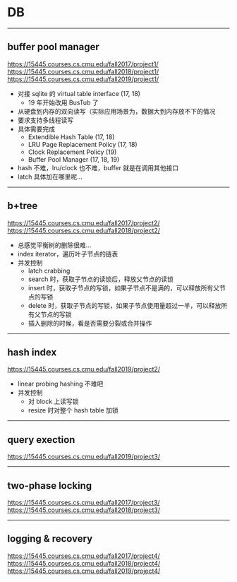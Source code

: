 # DB

---

## buffer pool manager

https://15445.courses.cs.cmu.edu/fall2017/project1/
https://15445.courses.cs.cmu.edu/fall2018/project1/
https://15445.courses.cs.cmu.edu/fall2019/project1/

- 对接 sqlite 的 virtual table interface (17, 18)
    - 19 年开始改用 BusTub 了
- 从硬盘到内存的双向读写（实际应用场景为，数据大到内存放不下的情况
- 要求支持多线程读写
- 具体需要完成
    - Extendible Hash Table (17, 18)
    - LRU Page Replacement Policy (17, 18)
    - Clock Replacement Policy (19)
    - Buffer Pool Manager (17, 18, 19)
- hash 不难，lru/clock 也不难，buffer 就是在调用其他接口
- latch 具体加在哪里呢…

---

## b+tree

https://15445.courses.cs.cmu.edu/fall2017/project2/
https://15445.courses.cs.cmu.edu/fall2018/project2/

- 总感觉平衡树的删除很难…
- index iterator，遍历叶子节点的链表
- 并发控制
    - latch crabbing
    - search 时，获取子节点的读锁后，释放父节点的读锁
    - insert 时，获取子节点的写锁，如果子节点不是满的，可以释放所有父节点的写锁
    - delete 时，获取子节点的写锁，如果子节点使用量超过一半，可以释放所有父节点的写锁
    - 插入删除的时候，看是否需要分裂或合并操作

---

## hash index

https://15445.courses.cs.cmu.edu/fall2019/project2/

- linear probing hashing 不难吧
- 并发控制
    - 对 block 上读写锁
    - resize 时对整个 hash table 加锁

---

## query exection

https://15445.courses.cs.cmu.edu/fall2019/project3/

---

## two-phase locking

https://15445.courses.cs.cmu.edu/fall2017/project3/
https://15445.courses.cs.cmu.edu/fall2018/project3/

---

## logging & recovery

https://15445.courses.cs.cmu.edu/fall2017/project4/
https://15445.courses.cs.cmu.edu/fall2018/project4/
https://15445.courses.cs.cmu.edu/fall2019/project4/

